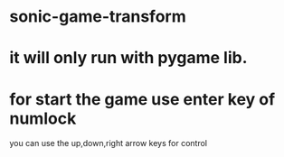 # sonic-game-transform
# it will only run with pygame lib.
# for  start the game use enter key of numlock
you can use the up,down,right arrow keys for control
